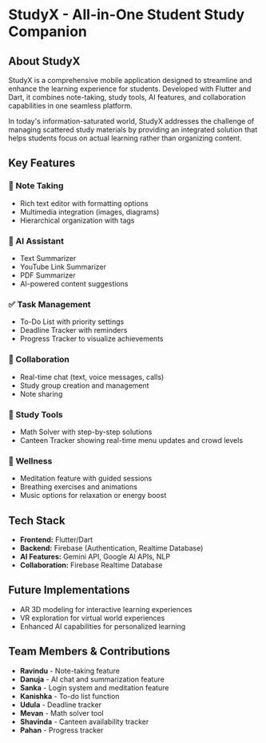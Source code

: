 # StudyX - All-in-One Student Study Companion

## About StudyX

StudyX is a comprehensive mobile application designed to streamline and enhance the learning experience for students. Developed with Flutter and Dart, it combines note-taking, study tools, AI features, and collaboration capabilities in one seamless platform.

In today's information-saturated world, StudyX addresses the challenge of managing scattered study materials by providing an integrated solution that helps students focus on actual learning rather than organizing content.

## Key Features

### 📝 Note Taking
- Rich text editor with formatting options
- Multimedia integration (images, diagrams)
- Hierarchical organization with tags

### 🤖 AI Assistant
- Text Summarizer
- YouTube Link Summarizer
- PDF Summarizer
- AI-powered content suggestions

### ✅ Task Management
- To-Do List with priority settings
- Deadline Tracker with reminders
- Progress Tracker to visualize achievements

### 💬 Collaboration
- Real-time chat (text, voice messages, calls)
- Study group creation and management
- Note sharing

### 🧮 Study Tools
- Math Solver with step-by-step solutions
- Canteen Tracker showing real-time menu updates and crowd levels

### 🧘 Wellness
- Meditation feature with guided sessions
- Breathing exercises and animations
- Music options for relaxation or energy boost

## Tech Stack

- **Frontend:** Flutter/Dart
- **Backend:** Firebase (Authentication, Realtime Database)
- **AI Features:** Gemini API, Google AI APIs, NLP
- **Collaboration:** Firebase Realtime Database

## Future Implementations

- AR 3D modeling for interactive learning experiences
- VR exploration for virtual world experiences
- Enhanced AI capabilities for personalized learning

## Team Members & Contributions

- **Ravindu** - Note-taking feature
- **Danuja** - AI chat and summarization feature
- **Sanka** - Login system and meditation feature
- **Kanishka** - To-do list function
- **Udula** - Deadline tracker
- **Mevan** - Math solver tool
- **Shavinda** - Canteen availability tracker
- **Pahan** - Progress tracker
